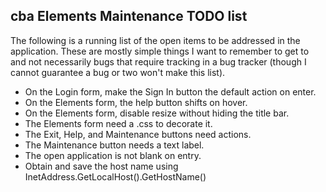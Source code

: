 cba Elements Maintenance TODO list
---

The following is a running list of the open items to be addressed in the application.  These are mostly simple things I want to remember to get to and not necessarily bugs that require tracking in a bug tracker (though I cannot guarantee a bug or two won't make this list).

* On the Login form, make the Sign In button the default action on enter.
* On the Elements form, the help button shifts on hover.
* On the Elements form, disable resize without hiding the title bar.
* The Elements form need a .css to decorate it.
* The Exit, Help, and Maintenance buttons need actions.
* The Maintenance button needs a text label.
* The open application is not blank on entry.
* Obtain and save the host name using InetAddress.GetLocalHost().GetHostName()
